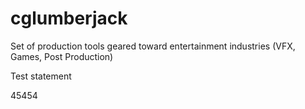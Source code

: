 # cglumberjack
Set of production tools geared toward entertainment industries (VFX, Games, Post Production)


Test statement

45454
